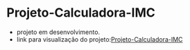 # Projeto-Calculadora-IMC
<ul>
  <li>projeto em desenvolvimento.</li>
  <li>link para visualização do projeto:<a href="https://projeto-calculadora-imc-beige.vercel.app/">Projeto-Calculadora-IMC</a></li>
</ul>
